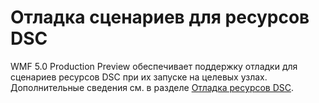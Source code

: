 # Отладка сценариев для ресурсов DSC
WMF 5.0 Production Preview обеспечивает поддержку отладки для сценариев ресурсов DSC при их запуске на целевых узлах. Дополнительные сведения см. в разделе [Отладка ресурсов DSC](https://msdn.microsoft.com/powershell/dsc/debugresource).

<!--HONumber=Aug16_HO3-->


